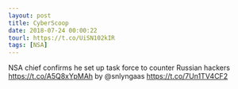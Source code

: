 ```yaml
---
layout: post
title: CyberScoop
date: 2018-07-24 00:00:22
tourl: https://t.co/UiSN102kIR
tags: [NSA]
---
```

NSA chief confirms he set up task force to counter Russian hackers  https://t.co/A5Q8xYpMAh by @snlyngaas https://t.co/7Un1TV4CF2